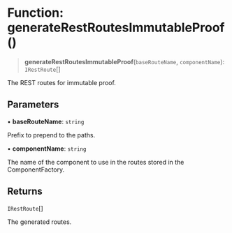 # Function: generateRestRoutesImmutableProof()

> **generateRestRoutesImmutableProof**(`baseRouteName`, `componentName`): `IRestRoute`[]

The REST routes for immutable proof.

## Parameters

• **baseRouteName**: `string`

Prefix to prepend to the paths.

• **componentName**: `string`

The name of the component to use in the routes stored in the ComponentFactory.

## Returns

`IRestRoute`[]

The generated routes.
